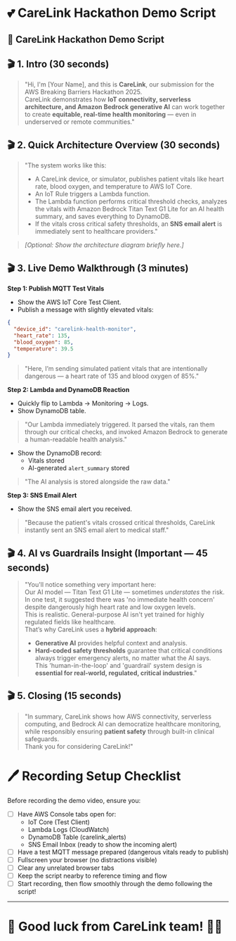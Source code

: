 # 💕 CareLink Hackathon Demo Script

## 🎥 CareLink Hackathon Demo Script

## 🎬 1. Intro (30 seconds)

> "Hi, I'm [Your Name], and this is **CareLink**, our submission for the AWS Breaking Barriers Hackathon 2025.  
> CareLink demonstrates how **IoT connectivity, serverless architecture, and Amazon Bedrock generative AI** can work together to create **equitable, real-time health monitoring** — even in underserved or remote communities."

## 🎬 2. Quick Architecture Overview (30 seconds)

> "The system works like this:  
> - A CareLink device, or simulator, publishes patient vitals like heart rate, blood oxygen, and temperature to AWS IoT Core.  
> - An IoT Rule triggers a Lambda function.  
> - The Lambda function performs critical threshold checks, analyzes the vitals with Amazon Bedrock Titan Text G1 Lite for an AI health summary, and saves everything to DynamoDB.  
> - If the vitals cross critical safety thresholds, an **SNS email alert** is immediately sent to healthcare providers."

> *[Optional: Show the architecture diagram briefly here.]*

## 🎬 3. Live Demo Walkthrough (3 minutes)

**Step 1: Publish MQTT Test Vitals**

- Show the AWS IoT Core Test Client.
- Publish a message with slightly elevated vitals:

```json
{
  "device_id": "carelink-health-monitor",
  "heart_rate": 135,
  "blood_oxygen": 85,
  "temperature": 39.5
}
```

> "Here, I’m sending simulated patient vitals that are intentionally dangerous — a heart rate of 135 and blood oxygen of 85%."

**Step 2: Lambda and DynamoDB Reaction**

- Quickly flip to Lambda → Monitoring → Logs.
- Show DynamoDB table.

> "Our Lambda immediately triggered. It parsed the vitals, ran them through our critical checks, and invoked Amazon Bedrock to generate a human-readable health analysis."

- Show the DynamoDB record:
  - Vitals stored
  - AI-generated `alert_summary` stored

> "The AI analysis is stored alongside the raw data."

**Step 3: SNS Email Alert**

- Show the SNS email alert you received.

> "Because the patient's vitals crossed critical thresholds, CareLink instantly sent an SNS email alert to medical staff."

## 🎬 4. AI vs Guardrails Insight (Important — 45 seconds)

> "You'll notice something very important here:  
> Our AI model — Titan Text G1 Lite — sometimes *understates* the risk. In one test, it suggested there was 'no immediate health concern' despite dangerously high heart rate and low oxygen levels.  
> This is realistic. General-purpose AI isn't yet trained for highly regulated fields like healthcare.  
> That’s why CareLink uses a **hybrid approach**:  
> - **Generative AI** provides helpful context and analysis.  
> - **Hard-coded safety thresholds** guarantee that critical conditions always trigger emergency alerts, no matter what the AI says.  
> This 'human-in-the-loop' and 'guardrail' system design is **essential for real-world, regulated, critical industries**."

## 🎬 5. Closing (15 seconds)

> "In summary, CareLink shows how AWS connectivity, serverless computing, and Bedrock AI can democratize healthcare monitoring,  
> while responsibly ensuring **patient safety** through built-in clinical safeguards.  
> Thank you for considering CareLink!"

# 🖊️ Recording Setup Checklist

Before recording the demo video, ensure you:

- [ ] Have AWS Console tabs open for:
  - IoT Core (Test Client)
  - Lambda Logs (CloudWatch)
  - DynamoDB Table (carelink_alerts)
  - SNS Email Inbox (ready to show the incoming alert)
- [ ] Have a test MQTT message prepared (dangerous vitals ready to publish)
- [ ] Fullscreen your browser (no distractions visible)
- [ ] Clear any unrelated browser tabs
- [ ] Keep the script nearby to reference timing and flow
- [ ] Start recording, then flow smoothly through the demo following the script!

---

# 🚀 Good luck from CareLink team! 💛🚀